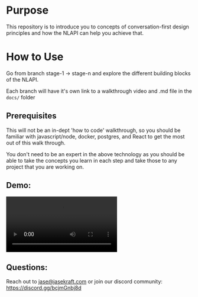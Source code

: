 # Purpose
This repository is to introduce you to concepts of conversation-first design principles and how the NLAPI can help you achieve that.

# How to Use
Go from branch stage-1 -> stage-n and explore the different building blocks of the NLAPI.  

Each branch will have it's own link to a walkthrough video and .md file in the `docs/` folder

## Prerequisites
This will not be an in-dept 'how to code' walkthrough, so you should be familiar with javascript/node, docker, postgres, and React to get the most out of this walk through.  

You don't need to be an expert in the above technology as you should be able to take the concepts you learn in each step and take those to any project that you are working on. 

## Demo: 
![Watch the demo video](./docs/assets/demo.webm)


## Questions: 
Reach out to jase@jasekraft.com or join our discord community: https://discord.gg/bcjmGnbj8d 

